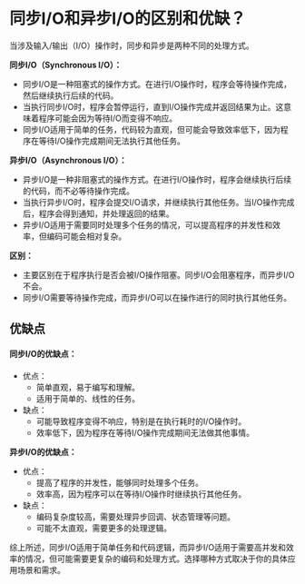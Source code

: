 # 同步I/O和异步I/O的区别和优缺？

当涉及输入/输出（I/O）操作时，同步和异步是两种不同的处理方式。

**同步I/O（Synchronous I/O）：**

+ 同步I/O是一种阻塞式的操作方式。在进行I/O操作时，程序会等待操作完成，然后继续执行后续的代码。
+ 当执行同步I/O时，程序会暂停运行，直到I/O操作完成并返回结果为止。这意味着程序可能会因为等待I/O而变得不响应。
+ 同步I/O适用于简单的任务，代码较为直观，但可能会导致效率低下，因为程序在等待I/O操作完成期间无法执行其他任务。

**异步I/O（Asynchronous I/O）：**

+ 异步I/O是一种非阻塞式的操作方式。在进行I/O操作时，程序会继续执行后续的代码，而不必等待操作完成。
+ 当执行异步I/O时，程序会提交I/O请求，并继续执行其他任务。当I/O操作完成后，程序会得到通知，并处理返回的结果。
+ 异步I/O适用于需要同时处理多个任务的情况，可以提高程序的并发性和效率，但编码可能会相对复杂。

**区别：**

+ 主要区别在于程序执行是否会被I/O操作阻塞。同步I/O会阻塞程序，而异步I/O不会。
+ 同步I/O需要等待操作完成，而异步I/O可以在操作进行的同时执行其他任务。

## 优缺点
#### 同步I/O的优缺点：
+ 优点： 
    - 简单直观，易于编写和理解。
    - 适用于简单的、线性的任务。
+ 缺点： 
    - 可能导致程序变得不响应，特别是在执行耗时的I/O操作时。
    - 效率低下，因为程序在等待I/O操作完成期间无法做其他事情。

**异步I/O的优缺点：**

+ 优点： 
    - 提高了程序的并发性，能够同时处理多个任务。
    - 效率高，因为程序可以在等待I/O操作时继续执行其他任务。
+ 缺点： 
    - 编码复杂度较高，需要处理异步回调、状态管理等问题。
    - 可能不太直观，需要更多的处理逻辑。

综上所述，同步I/O适用于简单任务和代码逻辑，而异步I/O适用于需要高并发和效率的情况，但可能需要更复杂的编码和处理方式。选择哪种方式取决于你的具体应用场景和需求。

